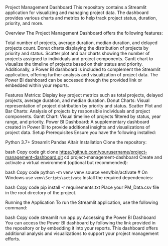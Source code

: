 Project Management Dashboard
This repository contains a Streamlit application for visualizing and managing project data. The dashboard provides various charts and metrics to help track project status, duration, priority, and more.

Overview
The Project Management Dashboard offers the following features:

Total number of projects, average duration, median duration, and delayed projects count.
Donut charts displaying the distribution of projects by priority and status.
Scatter plot and bar charts showing the number of projects assigned to individuals and project components.
Gantt chart to visualize the timeline of projects based on their status and priority.
Additionally, a Power BI dashboard is included to complement the Streamlit application, offering further analysis and visualization of project data. The Power BI dashboard can be accessed through the provided link or embedded within your reports.

Features
Metrics: Display key project metrics such as total projects, delayed projects, average duration, and median duration.
Donut Charts: Visual representation of project distribution by priority and status.
Scatter Plot and Bar Charts: Analysis of projects by responsible individuals and project components.
Gantt Chart: Visual timeline of projects filtered by status, year range, and priority.
Power BI Dashboard: A supplementary dashboard created in Power BI to provide additional insights and visualizations of project data.
Setup
Prerequisites
Ensure you have the following installed:

Python 3.7+
Streamlit
Pandas
Altair
Installation
Clone the repository:

bash
Copy code
git clone https://github.com/yourusername/project-management-dashboard.git
cd project-management-dashboard
Create and activate a virtual environment (optional but recommended):

bash
Copy code
python -m venv venv
source venv/bin/activate  # On Windows use `venv\Scripts\activate`
Install the required dependencies:

bash
Copy code
pip install -r requirements.txt
Place your PM_Data.csv file in the root directory of the project.

Running the Application
To run the Streamlit application, use the following command:

bash
Copy code
streamlit run app.py
Accessing the Power BI Dashboard
You can access the Power BI dashboard by following the link provided in the repository or by embedding it into your reports. This dashboard offers additional analysis and visualizations to support your project management efforts.
